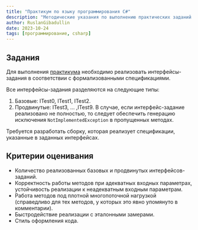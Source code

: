 ```yaml
---
title: "Практикум по языку программирования C#"
description: "Методические указания по выполнению практических заданий по языку программирования C#."
author: RuslanGibadullin
date: 2023-10-24
tags: [программирование, csharp]
---
```


## Задания

Для выполнения [практикума](https://csharpcooking.github.io/practice/CSharpTestTasks.zip) необходимо реализовать интерфейсы-задания в соответствии с формализованными спецификациями.

Все интерфейсы-задания разделяются на следующие типы:
1. Базовые: ITest0, ITest1, ITest2.
2. Продвинутые: ITest3, … ,ITest9.
    В случае, если интерфейс-задание реализовано не полностью, то следует обеспечить генерацию исключения `NotImplementedException` в пропущенных методах.

Требуется разработать сборку, которая реализует спецификации, указанные в заданных интерфейсах.

## Критерии оценивания

- Количество реализованных базовых и продвинутых интерфейсов-заданий.
- Корректность работы методов при адекватных входных параметрах, устойчивость реализации к неадекватным входным параметрам.
- Работа методов под плотной многопоточной нагрузкой (справедливо для тех методов, у которых это явно упомянуто в комментарии).
- Быстродействие реализации с эталонными замерами.
- Стиль оформления кода.
